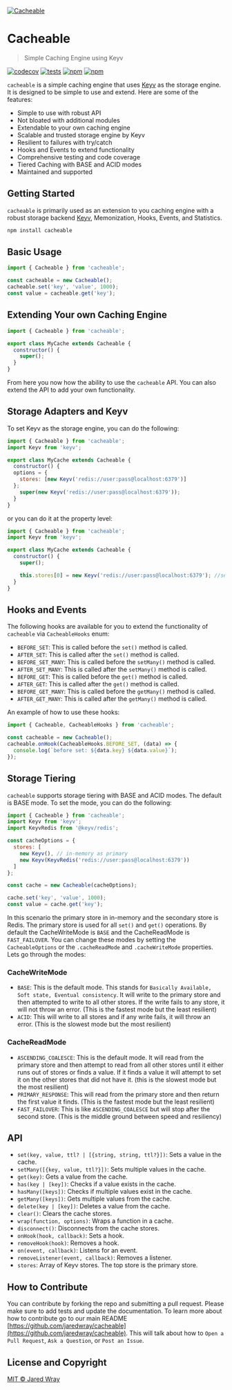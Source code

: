[<img align="center" src="https://cacheable.org/logo.svg" alt="Cacheable" />](https://github.com/jaredwray/cacheable)

# Cacheable

> Simple Caching Engine using Keyv

[![codecov](https://codecov.io/gh/jaredwray/cacheable/branch/master/graph/badge.svg?token=LDLaqe4PsI)](https://codecov.io/gh/jaredwray/cacheable)
[![tests](https://github.com/jaredwray/cacheable/actions/workflows/tests.yml/badge.svg)](https://github.com/jaredwray/cacheable/actions/workflows/tests.yml)
[![npm](https://img.shields.io/npm/dm/cacheable.svg)](https://www.npmjs.com/package/cacheable)
[![npm](https://img.shields.io/npm/v/cacheable)](https://www.npmjs.com/package/cacheable)

`cacheable` is a simple caching engine that uses [Keyv](https://keyv.org) as the storage engine. It is designed to be simple to use and extend. Here are some of the features:

* Simple to use with robust API
* Not bloated with additional modules
* Extendable to your own caching engine
* Scalable and trusted storage engine by Keyv
* Resilient to failures with try/catch
* Hooks and Events to extend functionality
* Comprehensive testing and code coverage
* Tiered Caching with BASE and ACID modes
* Maintained and supported

## Getting Started

`cacheable` is primarily used as an extension to you caching engine with a robust storage backend [Keyv](https://keyv.org), Memonization, Hooks, Events, and Statistics.

```bash
npm install cacheable
```

## Basic Usage

```javascript
import { Cacheable } from 'cacheable';

const cacheable = new Cacheable();
cacheable.set('key', 'value', 1000);
const value = cacheable.get('key');
```

## Extending Your own Caching Engine

```javascript
import { Cacheable } from 'cacheable';

export class MyCache extends Cacheable {
  constructor() {
	super();
  }
}
```

From here you now how the ability to use the `cacheable` API. You can also extend the API to add your own functionality.

## Storage Adapters and Keyv

To set Keyv as the storage engine, you can do the following:

```javascript
import { Cacheable } from 'cacheable';
import Keyv from 'keyv';

export class MyCache extends Cacheable {
  constructor() {
  options = {
    stores: [new Keyv('redis://user:pass@localhost:6379')]
  };
	super(new Keyv('redis://user:pass@localhost:6379'));
  }
}
```

or you can do it at the property level:

```javascript
import { Cacheable } from 'cacheable';
import Keyv from 'keyv';

export class MyCache extends Cacheable {
  constructor() {
	super();

	this.stores[0] = new Keyv('redis://user:pass@localhost:6379'); //set redis instead of in-memory
  }
}
```

## Hooks and Events

The following hooks are available for you to extend the functionality of `cacheable` via `CacheableHooks` enum:

* `BEFORE_SET`: This is called before the `set()` method is called.
* `AFTER_SET`: This is called after the `set()` method is called.
* `BEFORE_SET_MANY`: This is called before the `setMany()` method is called.
* `AFTER_SET_MANY`: This is called after the `setMany()` method is called.
* `BEFORE_GET`: This is called before the `get()` method is called.
* `AFTER_GET`: This is called after the `get()` method is called.
* `BEFORE_GET_MANY`: This is called before the `getMany()` method is called.
* `AFTER_GET_MANY`: This is called after the `getMany()` method is called.

An example of how to use these hooks:

```javascript
import { Cacheable, CacheableHooks } from 'cacheable';

const cacheable = new Cacheable();
cacheable.onHook(CacheableHooks.BEFORE_SET, (data) => {
  console.log(`before set: ${data.key} ${data.value}`);
});
```

## Storage Tiering

`cacheable` supports storage tiering with BASE and ACID modes. The default is BASE mode. To set the mode, you can do the following:

```javascript
import { Cacheable } from 'cacheable';
import Keyv from 'keyv';
import KeyvRedis from '@keyv/redis';

const cacheOptions = {
  stores: [
    new Keyv(), // in-memory as primary
    new Keyv(KeyvRedis('redis://user:pass@localhost:6379'))
  ]
};

const cache = new Cacheable(cacheOptions);

cache.set('key', 'value', 1000);
const value = cache.get('key');
```

In this scenario the primary store in in-memory and the secondary store is Redis. The primary store is used for all `set()` and `get()` operations. By default the CacheWriteMode is `BASE` and the CacheReadMode is `FAST_FAILOVER`. You can change these modes by setting the `CacheableOptions` or the `.cacheReadMode` and `.cacheWriteMode` properties. Lets go through the modes:

### CacheWriteMode
* `BASE`: This is the default mode. This stands for `Basically Available, Soft state, Eventual consistency`. It will write to the primary store and then attempted to write to all other stores. If the write fails to any store, it will not throw an error. (This is the fastest mode but the least resilient)
* `ACID`: This will write to all stores and if any write fails, it will throw an error. (This is the slowest mode but the most resilient)

### CacheReadMode
* `ASCENDING_COALESCE`: This is the default mode. It will read from the primary store and then attempt to read from all other stores until it either runs out of stores or finds a value. If it finds a value it will attempt to set it on the other stores that did not have it. (this is the slowest mode but the most resilient)
* `PRIMARY_RESPONSE`: This will read from the primary store and then return the first value it finds. (This is the fastest mode but the least resilient)
* `FAST_FAILOVER`: This is like `ASCENDING_COALESCE` but will stop after the second store. (This is the middle ground between speed and resiliency)

## API

* `set(key, value, ttl? | [{string, string, ttl?}])`: Sets a value in the cache.
* `setMany([{key, value, ttl?}])`: Sets multiple values in the cache.
* `get(key)`: Gets a value from the cache.
* `has(key | [key])`: Checks if a value exists in the cache.
* `hasMany([keys])`: Checks if multiple values exist in the cache.
* `getMany([keys])`: Gets multiple values from the cache.
* `delete(key | [key])`: Deletes a value from the cache.
* `clear()`: Clears the cache stores.
* `wrap(function, options)`: Wraps a function in a cache.
* `disconnect()`: Disconnects from the cache stores.
* `onHook(hook, callback)`: Sets a hook.
* `removeHook(hook)`: Removes a hook.
* `on(event, callback)`: Listens for an event.
* `removeListener(event, callback)`: Removes a listener.
* `stores`: Array of Keyv stores. The top store is the primary store.

## How to Contribute

You can contribute by forking the repo and submitting a pull request. Please make sure to add tests and update the documentation. To learn more about how to contribute go to our main README [https://github.com/jaredwray/cacheable](https://github.com/jaredwray/cacheable). This will talk about how to `Open a Pull Request`, `Ask a Question`, or `Post an Issue`.

## License and Copyright
[MIT © Jared Wray](https://github.com/jaredwray/cacheable/blob/main/LICENSE)